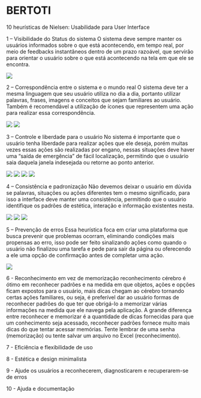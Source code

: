 # BERTOTI
10 heurísticas de Nielsen: Usabilidade para User Interface

1 – Visibilidade do Status do sistema
O sistema deve sempre manter os usuários informados sobre o que está acontecendo, em tempo real, por meio de feedbacks instantâneos dentro de um prazo razoável, que servirão para orientar o usuário sobre o que está acontecendo na tela em que ele se encontra.



<img src = https://raw.githubusercontent.com/alicearocha/BERTOTI/main/IHC/Img/heuristica1.png>




2 – Correspondência entre o sistema e o mundo real
O sistema deve ter a mesma linguagem que seu usuário utiliza no dia a dia, portanto utilizar palavras, frases, imagens e conceitos que sejam familiares ao usuário. Também é recomendável a utilização de ícones que representem uma ação para realizar essa correspondência.



<img src = https://raw.githubusercontent.com/alicearocha/BERTOTI/main/IHC/Img/heuri2.png>




<img src = https://raw.githubusercontent.com/alicearocha/BERTOTI/main/IHC/Img/heris2.png>





3 – Controle e liberdade para o usuário
No sistema é importante que o usuário tenha liberdade para realizar ações que ele deseja, porém muitas vezes essas ações são realizadas por engano, nessas situações deve haver uma “saída de emergência” de fácil localização, permitindo que o usuário saia daquela janela indesejada ou retorne ao ponto anterior.



<img src = https://raw.githubusercontent.com/alicearocha/BERTOTI/main/IHC/Img/3.png>


<img src = https://raw.githubusercontent.com/alicearocha/BERTOTI/main/IHC/Img/33.png>


<img src = https://raw.githubusercontent.com/alicearocha/BERTOTI/main/IHC/Img/333.png>


<img src = https://raw.githubusercontent.com/alicearocha/BERTOTI/main/IHC/Img/3333.png>




4 – Consistência e padronização
Não devemos deixar o usuário em dúvida se palavras, situações ou ações diferentes tem o mesmo significado, para isso a interface deve manter uma consistência, permitindo que o usuário identifique os padrões de estética, interação e informação existentes nesta.



<img src = https://raw.githubusercontent.com/alicearocha/BERTOTI/main/IHC/Img/4.png>

<img src = https://raw.githubusercontent.com/alicearocha/BERTOTI/main/IHC/Img/44.png>

<img src = https://raw.githubusercontent.com/alicearocha/BERTOTI/main/IHC/Img/444.png>


5 – Prevenção de erros
Essa heurística foca em criar uma plataforma que busca prevenir que problemas ocorram, eliminando condições mais propensas ao erro, isso pode ser feito sinalizando ações como quando o usuário não finalizou uma tarefa e pede para sair da página ou oferecendo a ele uma opção de confirmação antes de completar uma ação.



<img src = https://raw.githubusercontent.com/alicearocha/BERTOTI/main/IHC/Img/heuri5.png>



6 - Reconhecimento em vez de memorização
reconhecimento cérebro é ótimo em reconhecer padrões e na medida em que objetos, ações e opções ficam expostos para o usuário, mais dicas chegam ao cérebro tornando certas ações familiares, ou seja, é preferível dar ao usuário formas de reconhecer padrões do que ter que obrigá-lo a memorizar várias informações na medida que ele navega pela aplicação. A grande diferença entre reconhecer e memorizar é a quantidade de dicas fornecidas para que um conhecimento seja acessado, reconhecer padrões fornece muito mais dicas do que tentar acessar memórias. Tente lembrar de uma senha (memorização) ou tente salvar um arquivo no Excel (reconhecimento).

7 - Eficiência e flexibilidade de uso

8 - Estética e design minimalista

9 - Ajude os usuários a reconhecerem, diagnosticarem e recuperarem-se de erros

10 - Ajuda e documentação


